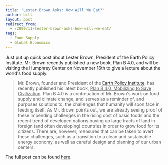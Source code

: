 ```yaml
---
title: 'Lester Brown Asks: How Will We Eat?'
author: bill
layout: post
redirect_from:
  - /2009/11/lester-brown-asks-how-will-we-eat/
tags:
  - Food Supply
  - Global Economics
---
```

Just put up quick post about Lester Brown, President of the Earth Policy
Institute. Mr. Brown recently published a new book, Plan B 4.0, and will be
visiting the Humphrey Center on November 16th to give a lecture about the
world's food supply.

> Mr. Brown, founder and President of the [Earth Policy Institute][1], has
> recently published his latest book, <span style="text-decoration: underline;">
> Plan B 4.0, Mobilizing to Save Civilization</span>. Plan B 4.0 is a
> continuation of Mr. Brown's work on food supply and climate change, and
> serves as a reminder of, and purposes solutions to, the challenges that
> humanity will soon face in feeding itself. As Mr. Brown points out, we are
> already seeing proof of these impending challenges in the rising cost of
> basic foods and the recent trend of developed nations buying up large tracts
> of land in foreign (and often developing) countries in order to grow food for
> its citizens. There are, however, measures that can be taken to avert these
> challenges, such as a transition to a clean and sustainable energy economy,
> as well as careful design and planning of our urban centers.

The full post can be found [here][2].

 [1]: http://www.earth-policy.org/
 [2]: http://blog.lib.umn.edu/cstpp/policycatalyst/2009/11/lester_brown_asks_how_will_we.php
